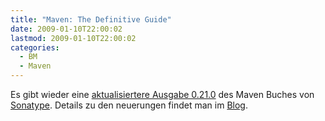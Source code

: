 ```yaml
---
title: "Maven: The Definitive Guide"
date: 2009-01-10T22:00:02
lastmod: 2009-01-10T22:00:02
categories:
  - BM
  - Maven
---
```

Es gibt wieder eine <a href="http://books.sonatype.com/maven-book/index.html">aktualisiertere Ausgabe 0.21.0</a> des Maven Buches von <a href="http://www.sonatype.com">Sonatype</a>. Details zu den neuerungen findet man im <a  href="http://blogs.sonatype.com/people/2009/01/version-0210-of-maven-book/">Blog</a>.
